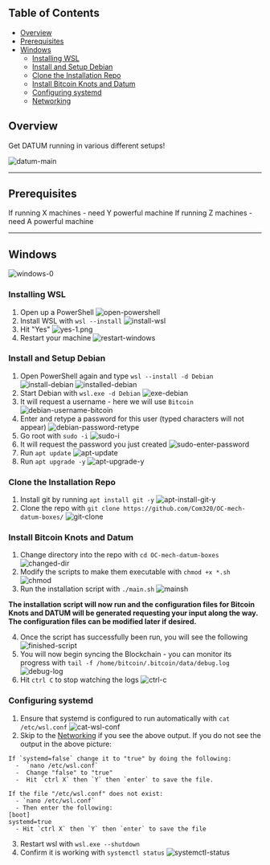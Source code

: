 
## Table of Contents

- [Overview](#overview)
- [Prerequisites](#prerequisites)
- [Windows](#windows)
  - [Installing WSL](#installing-WSL)
  - [Install and Setup Debian](#install-and-setup-debian)
  - [Clone the Installation Repo](#clone-the-installation-repo)
  - [Install Bitcoin Knots and Datum](#install-bitcoin-knots-and-datum)
  - [Configuring systemd](#configuring-systemd)
  - [Networking](#networking)

## Overview

Get DATUM running in various different setups!

![datum-main](/images/datum-main.png)

---

## Prerequisites

If running X machines - need Y powerful machine
If running Z machines - need A powerful machine

---

## Windows

![windows-0](/images/windows-0.png)

### Installing WSL

1. Open up a PowerShell ![open-powershell](/images/open-powershell.png)
2. Install WSL with `wsl --install` ![install-wsl](/images/install-wsl.png)
3. Hit "Yes" ![yes-1.png](/images/yes-1.png)
4. Restart your machine ![restart-windows](/images/restart-windows.png)

### Install and Setup Debian

1. Open PowerShell again and type `wsl --install -d Debian` ![install-debian](/images/install-debian.png) ![installed-debian](/images/installed-debian.png)
2. Start Debian with `wsl.exe -d Debian` ![exe-debian](/images/exe-debian.png) 
3. It will request a username - here we will use `Bitcoin` ![debian-username-bitcoin](/images/debian-username-bitcoin.png)
4. Enter and retype a password for this user (typed characters will not appear) ![debian-password-retype](/images/debian-password-retype.png)
5. Go root with `sudo -i` ![sudo-i](/images/sudo-i.png)
6. It will request the password you just created ![sudo-enter-password](/images/sudo-enter-password.png)
7. Run `apt update` ![apt-update](/images/apt-update.png)
8. Run `apt upgrade -y` ![apt-upgrade-y](/images/apt-upgrade-y.png)


### Clone the Installation Repo

1. Install git by running `apt install git -y` ![apt-install-git-y](/images/apt-install-git-y.png)
2. Clone the repo with `git clone https://github.com/Com320/OC-mech-datum-boxes/` ![git-clone](/images/git-clone.png)


### Install Bitcoin Knots and Datum

1. Change directory into the repo with `cd OC-mech-datum-boxes` ![changed-dir](/images/changed-dir.png)
2. Modify the scripts to make them executable with `chmod +x *.sh` ![chmod](/images/chmod.png)
3. Run the installation script with `./main.sh` ![mainsh](/images/mainsh.png)

**The installation script will now run and the configuration files for Bitcoin Knots and DATUM will be generated requesting your input along the way. The configuration files can be modified later if desired.**

4. Once the script has successfully been run, you will see the following ![finished-script](/images/finished-script.png)
5. You will now begin syncing the Blockchain - you can monitor its progress with `tail -f /home/bitcoin/.bitcoin/data/debug.log` ![debug-log](/images/debug-log.png)
6. Hit `ctrl C` to stop watching the logs ![ctrl-c](/images/ctrl-c.png)

### Configuring systemd

1. Ensure that systemd is configured to run automatically with `cat /etc/wsl.conf` ![cat-wsl-conf](/images/cat-wsl-conf.png)
2. Skip to the [Networking](#networking) if you see the above output. If you do not see the output in the above picture:

```
If `systemd=false` change it to "true" by doing the following:
  -  `nano /etc/wsl.conf`
  -  Change "false" to "true"
  -  Hit `ctrl X` then `Y` then `enter` to save the file. 
  
If the file "/etc/wsl.conf" does not exist:
  - `nano /etc/wsl.conf`
  - Then enter the following:
[boot]
systemd=true
  - Hit `ctrl X` then `Y` then `enter` to save the file
```

3. Restart wsl with `wsl.exe --shutdown`
4. Confirm it is working with `systemctl status` ![systemctl-status](systemctl-status.png)
